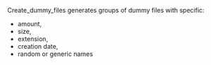 Create_dummy_files generates groups of dummy files with specific:
- amount,
- size,
- extension,
- creation date,
- random or generic names
